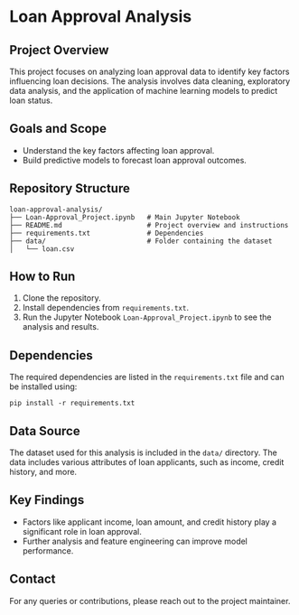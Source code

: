 
# Loan Approval Analysis

## Project Overview
This project focuses on analyzing loan approval data to identify key factors influencing loan decisions. The analysis involves data cleaning, exploratory data analysis, and the application of machine learning models to predict loan status.

## Goals and Scope
- Understand the key factors affecting loan approval.
- Build predictive models to forecast loan approval outcomes.

## Repository Structure
```
loan-approval-analysis/
├── Loan-Approval_Project.ipynb   # Main Jupyter Notebook
├── README.md                     # Project overview and instructions
├── requirements.txt              # Dependencies
├── data/                         # Folder containing the dataset
│   └── loan.csv
```

## How to Run
1. Clone the repository.
2. Install dependencies from `requirements.txt`.
3. Run the Jupyter Notebook `Loan-Approval_Project.ipynb` to see the analysis and results.

## Dependencies
The required dependencies are listed in the `requirements.txt` file and can be installed using:
```
pip install -r requirements.txt
```

## Data Source
The dataset used for this analysis is included in the `data/` directory. The data includes various attributes of loan applicants, such as income, credit history, and more.

## Key Findings
- Factors like applicant income, loan amount, and credit history play a significant role in loan approval.
- Further analysis and feature engineering can improve model performance.

## Contact
For any queries or contributions, please reach out to the project maintainer.
